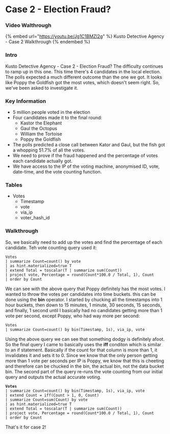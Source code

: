 # Case 2 - Election Fraud?

### Video Walthrough

{% embed url="https://youtu.be/Jg1C1BMZl2g" %}
Kusto Detective Agency - Case 2 Walkthrough
{% endembed %}

### Intro

Kusto Detective Agency - Case 2 - Election Fraud? The difficulty continues to ramp up in this one. This time there's 4 candidates in the local election. The polls expected a much different outcome than the one we got. It looks like Poppy the Goldfish got the most votes, which doesn't seem right. So, we've been asked to investigate it.

### Key Information

* 5 million people voted in the election
* Four candidates made it to the final round:
  * Kastor the Elephant
  * Gaul the Octopus
  * William the Tortoise
  * Poppy the Goldfish
* The polls predicted a close call between Kator and Gaul, but the fish got a whopping 51.7% of all the votes.
* We need to prove if the fraud happened and the percentage of votes each candidate actually got.
* We have access to the IP of the voting machine, anonymised ID, vote, date-time, and the vote counting function.

### Tables

* Votes
  * Timestamp
  * vote
  * via\_ip
  * voter\_hash\_id

### Walkthrough

So, we basically need to add up the votes and find the percentage of each candidate. Teh vote counting query used it:

```
Votes
| summarize Count=count() by vote
| as hint.materialized=true T
| extend Total = toscalar(T | summarize sum(Count))
| project vote, Percentage = round(Count*100.0 / Total, 1), Count
| order by Count
```

We can see with the above query that Poppy definitely has the most votes. I wanted to throw the votes per candidates into time buckets. this can be done using the **bin** operator. I started by chucking all the timestamps into 1 hour buckets, then down to 15 minutes, 1 minute, 30 seconds, 15 seconds, and finally, 1 second until I basically had no candidates getting more than 1 vote per second, except Poppy, who had way more per second:

```
Votes
| summarize Count=count() by bin(Timestamp, 1s), via_ip, vote
```

Using the above query we can see that something dodgy is definitely afoot. So the final query I came to basically uses the **iff** conditon which is similar to an if statement. Basically if the count for that column is more than 1, it invalidates it and sets it to 0. Since we know that the only person getting more than 1 vote per seconds per IP is Poppy, we know that this is cheeting and therefore can be chucked in the bin, the actual bin, not the data bucket bin. The second part of the query re-runs the vote counting from our initial query and outputs the actual accurate voting.

<pre><code><strong>Votes
</strong>| summarize Count=count() by bin(Timestamp, 1s), via_ip, vote
| extend Count = iff(Count > 1, 0, Count)
| summarize Count=sum(Count) by vote
| as hint.materialized=true T
| extend Total = toscalar(T | summarize sum(Count))
| project vote, Percentage = round(Count*100.0 / Total, 1), Count
| order by Count
</code></pre>

That's it for case 2!
